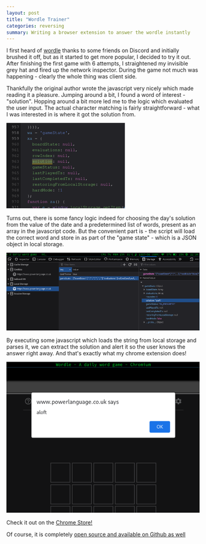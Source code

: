 ```yaml
---
layout: post
title: "Wordle Trainer"
categories: reversing
summary: Writing a browser extension to answer the wordle instantly
---
```


I first heard of [wordle](https://www.nytimes.com/games/wordle/index.html) thanks to some friends on Discord and initially brushed it off, but as it started to get more popular, I decided to try it out. After finishing the first game with 6 attempts, I straightened my invisible grey hat and fired up the network inspector. During the game not much was happening - clearly the whole thing was client side. 

Thankfully the original author wrote the javascript very nicely which made reading it a pleasure. Jumping around a bit, I found a word of interest - "solution". Hopping around a bit more led me to the logic which evaluated the user input. The actual character matching is fairly straightforward - what I was interested in is where it got the solution from.

![Solution in the source](/assets/images/wordle/solution.png)

Turns out, there is some fancy logic indeed for choosing the day's solution from the value of the date and a predetermined list of words, present as an array in the javascript code. But the convenient part is - the script will load the correct word and store in as part of the "game state" - which is a JSON object in local storage. 

![Local storage](/assets/images/wordle/local_storage.png)

By executing some javascript which loads the string from local storage and parses it, we can extract the solution and alert it so the user knows the answer right away. And that's exactly what my chrome extension does!

![Solution](/assets/images/wordle/answer_popup.png)

Check it out on the [Chrome Store!][chrome-store]

Of course, it is completely [open source and available on Github as well][github-wordle]

[chrome-store]: https://chrome.google.com/webstore/detail/wordle-trainer/ejicpilkpbdlniehaolkdpinagnldbjo?hl=en-GB
[github-wordle]: https://github.com/ckcr4lyf/wordle-trainer


